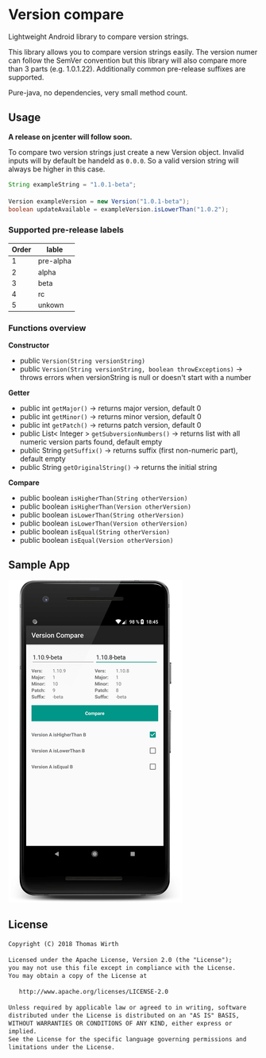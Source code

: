 Version compare
=====
Lightweight Android library to compare version strings.

This library allows you to compare version strings easily. The version numer can follow the SemVer convention but this library will also compare
more than 3 parts (e.g. 1.0.1.22). Additionally common pre-release suffixes are supported.

Pure-java, no dependencies, very small method count.

## Usage
**A release on jcenter will follow soon.**

To compare two version strings just create a new Version object. Invalid inputs will by default be handeld as `0.0.0`. So a valid version string
will always be higher in this case. 
```java
String exampleString = "1.0.1-beta";

Version exampleVersion = new Version("1.0.1-beta");
boolean updateAvailable = exampleVersion.isLowerThan("1.0.2");
```
### Supported pre-release labels
| Order | lable     |
| ----- | --------- |
| 1     | pre-alpha |
| 2     | alpha     |
| 3     | beta      |
| 4     | rc        |
| 5     | unkown    |


### Functions overview
**Constructor**
* public `Version(String versionString)`
* public `Version(String versionString, boolean throwExceptions)` -> throws errors when versionString is null or doesn't start with a number

**Getter**
* public int `getMajor()` -> returns major version, default 0
* public int `getMinor()` -> returns minor version, default 0
* public int `getPatch()` -> returns patch version, default 0
* public List< Integer > `getSubversionNumbers()` -> returns list with all numeric version parts found, default empty
* public String `getSuffix()` -> returns suffix (first non-numeric part), default empty
* public String `getOriginalString()` -> returns the initial string

**Compare**
* public boolean `isHigherThan(String otherVersion)`
* public boolean `isHigherThan(Version otherVersion)`
* public boolean `isLowerThan(String otherVersion)`
* public boolean `isLowerThan(Version otherVersion)`
* public boolean `isEqual(String otherVersion)`
* public boolean `isEqual(Version otherVersion)`

## Sample App
![Image](https://raw.githubusercontent.com/G00fY2/version-compare/gh-pages/images/version_compare_sampleapp_framed.png)

## License
	Copyright (C) 2018 Thomas Wirth

    Licensed under the Apache License, Version 2.0 (the "License");
    you may not use this file except in compliance with the License.
    You may obtain a copy of the License at

       http://www.apache.org/licenses/LICENSE-2.0

    Unless required by applicable law or agreed to in writing, software
    distributed under the License is distributed on an "AS IS" BASIS,
    WITHOUT WARRANTIES OR CONDITIONS OF ANY KIND, either express or implied.
    See the License for the specific language governing permissions and
    limitations under the License.
